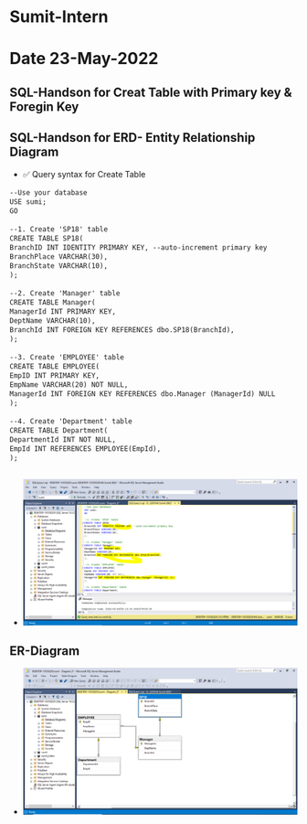 # Sumit-Intern

# Date 23-May-2022

## SQL-Handson for Creat Table with Primary key & Foregin Key 
## SQL-Handson for ERD- Entity Relationship Diagram

- ✅ Query syntax for Create Table 
```
--Use your database
USE sumi;
GO

--1. Create 'SP18' table
CREATE TABLE SP18(
BranchID INT IDENTITY PRIMARY KEY, --auto-increment primary key
BranchPlace VARCHAR(30),
BranchState VARCHAR(10),
);

--2. Create 'Manager' table
CREATE TABLE Manager(
ManagerId INT PRIMARY KEY,
DeptName VARCHAR(10),
BranchId INT FOREIGN KEY REFERENCES dbo.SP18(BranchId),
);

--3. Create 'EMPLOYEE' table
CREATE TABLE EMPLOYEE(
EmpID INT PRIMARY KEY,
EmpName VARCHAR(20) NOT NULL,
ManagerId INT FOREIGN KEY REFERENCES dbo.Manager (ManagerId) NULL
);

--4. Create 'Department' table
CREATE TABLE Department(
DepartmentId INT NOT NULL,
EmpId INT REFERENCES EMPLOYEE(EmpId),
);


```
- ![Alt text](Query_PK_Creat-Table.png?raw="True")


## ER-Diagram

- ![Alt text](ERD.png?raw="True")



